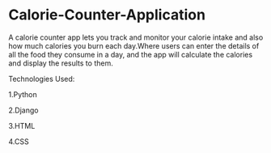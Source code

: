 # Calorie-Counter-Application

A calorie counter app lets you track and monitor your calorie intake and also how much calories you burn each day.Where users can enter the details of all the food they consume in a day, and the app will calculate the calories and display the results to them. 

Technologies Used:

1.Python

2.Django

3.HTML

4.CSS
